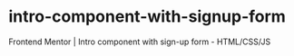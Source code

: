 # intro-component-with-signup-form
Frontend Mentor | Intro component with sign-up form - HTML/CSS/JS
